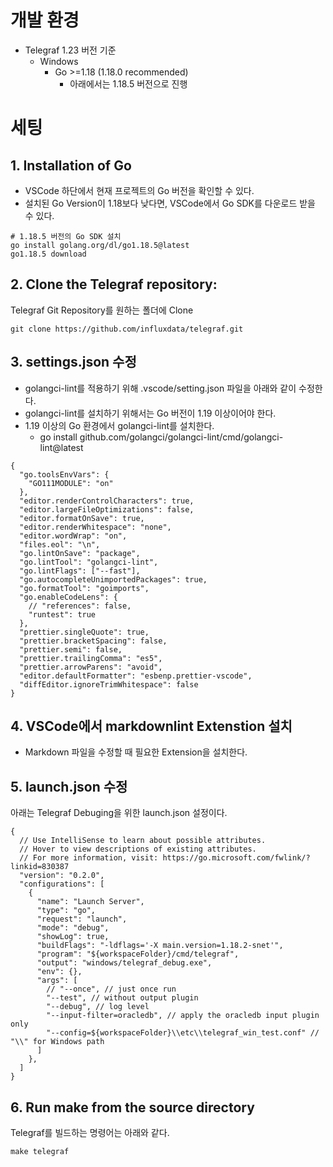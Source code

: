 # 개발 환경
* Telegraf 1.23 버전 기준
    * Windows
        * Go  >=1.18 (1.18.0 recommended)
            * 아래에서는 1.18.5 버전으로 진행

# 세팅 
## 1. Installation of Go
* VSCode 하단에서 현재 프로젝트의 Go 버전을 확인할 수 있다.
* 설치된 Go Version이 1.18보다 낮다면,  VSCode에서 Go SDK를 다운로드 받을 수 있다.

```
# 1.18.5 버전의 Go SDK 설치
go install golang.org/dl/go1.18.5@latest
go1.18.5 download
```

## 2. Clone the Telegraf repository:
Telegraf Git Repository를 원하는 폴더에 Clone

`git clone https://github.com/influxdata/telegraf.git`

## 3. settings.json 수정
* golangci-lint를 적용하기 위해 .vscode/setting.json 파일을 아래와 같이 수정한다.
* golangci-lint를 설치하기 위해서는 Go 버전이 1.19 이상이어야 한다.
* 1.19 이상의 Go 환경에서 golangci-lint를 설치한다.
  - go install github.com/golangci/golangci-lint/cmd/golangci-lint@latest

```
{
  "go.toolsEnvVars": {
    "GO111MODULE": "on"
  },
  "editor.renderControlCharacters": true,
  "editor.largeFileOptimizations": false,
  "editor.formatOnSave": true,
  "editor.renderWhitespace": "none",
  "editor.wordWrap": "on",
  "files.eol": "\n",
  "go.lintOnSave": "package",
  "go.lintTool": "golangci-lint",
  "go.lintFlags": ["--fast"],
  "go.autocompleteUnimportedPackages": true,
  "go.formatTool": "goimports",
  "go.enableCodeLens": {
    // "references": false,
    "runtest": true
  },
  "prettier.singleQuote": true,
  "prettier.bracketSpacing": false,
  "prettier.semi": false,
  "prettier.trailingComma": "es5",
  "prettier.arrowParens": "avoid",
  "editor.defaultFormatter": "esbenp.prettier-vscode",
  "diffEditor.ignoreTrimWhitespace": false
}
```

## 4. VSCode에서 markdownlint Extenstion 설치
* Markdown 파일을 수정할 때 필요한 Extension을 설치한다.

## 5. launch.json 수정
아래는 Telegraf Debuging을 위한 launch.json 설정이다.

```
{
  // Use IntelliSense to learn about possible attributes.
  // Hover to view descriptions of existing attributes.
  // For more information, visit: https://go.microsoft.com/fwlink/?linkid=830387
  "version": "0.2.0",
  "configurations": [
    {
      "name": "Launch Server",
      "type": "go",
      "request": "launch",
      "mode": "debug",
      "showLog": true,
      "buildFlags": "-ldflags='-X main.version=1.18.2-snet'",
      "program": "${workspaceFolder}/cmd/telegraf",
      "output": "windows/telegraf_debug.exe",
      "env": {},
      "args": [
        // "--once", // just once run
        "--test", // without output plugin
        "--debug", // log level
        "--input-filter=oracledb", // apply the oracledb input plugin only
        "--config=${workspaceFolder}\\etc\\telegraf_win_test.conf" // "\\" for Windows path
      ]
    },
  ]
}
```

## 6. Run make from the source directory
Telegraf를 빌드하는 명령어는 아래와 같다.

`make telegraf`
